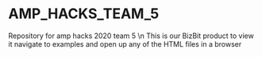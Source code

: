 # AMP_HACKS_TEAM_5
Repository for amp hacks 2020 team 5 \n
This is our BizBit product to view it navigate to examples and open up any of the HTML files in a browser
